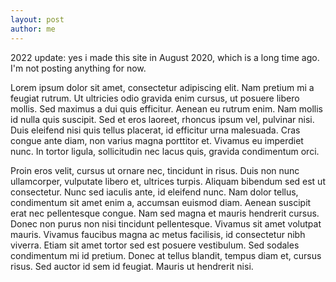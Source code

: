 ```yaml
---
layout: post
author: me
---
```


2022 update: yes i made this site in August 2020, which is a long time ago. I'm not posting anything for now.

Lorem ipsum dolor sit amet, consectetur adipiscing elit. Nam pretium mi a feugiat rutrum. Ut ultricies odio gravida enim cursus, ut posuere libero mollis. Sed maximus a dui quis efficitur. Aenean eu rutrum enim. Nam mollis id nulla quis suscipit. Sed et eros laoreet, rhoncus ipsum vel, pulvinar nisi. Duis eleifend nisi quis tellus placerat, id efficitur urna malesuada. Cras congue ante diam, non varius magna porttitor et. Vivamus eu imperdiet nunc. In tortor ligula, sollicitudin nec lacus quis, gravida condimentum orci.

Proin eros velit, cursus ut ornare nec, tincidunt in risus. Duis non nunc ullamcorper, vulputate libero et, ultrices turpis. Aliquam bibendum sed est ut consectetur. Nunc sed iaculis ante, id eleifend nunc. Nam dolor tellus, condimentum sit amet enim a, accumsan euismod diam. Aenean suscipit erat nec pellentesque congue. Nam sed magna et mauris hendrerit cursus. Donec non purus non nisi tincidunt pellentesque. Vivamus sit amet volutpat mauris. Vivamus faucibus magna ac metus facilisis, id consectetur nibh viverra. Etiam sit amet tortor sed est posuere vestibulum. Sed sodales condimentum mi id pretium. Donec at tellus blandit, tempus diam et, cursus risus. Sed auctor id sem id feugiat. Mauris ut hendrerit nisi.